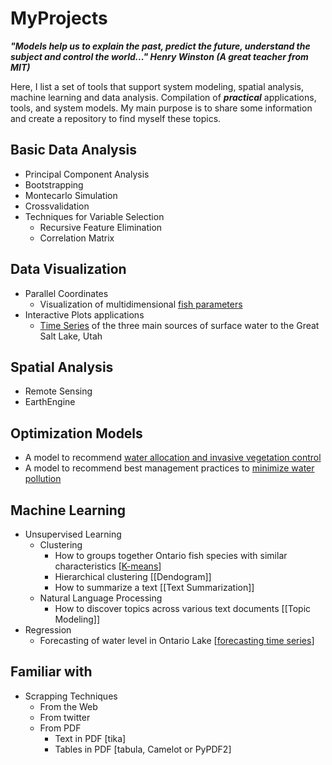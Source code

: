 # MyProjects

<i><b>"Models help us to explain the past, predict the future, understand the subject and control the world..." Henry Winston (A great teacher from MIT)</b></i>

Here, I list a set of tools that support system modeling, spatial analysis, machine learning and data analysis. Compilation of <i><b>practical</b></i> applications, tools, and system models. My main purpose is to share some information and create a repository to find myself these topics. 

[water allocation and invasive vegetation control]: https://github.com/alminagorta/Systems-model-in-Wetlands-to-Allocate-water-and-Manage-Plant-Spread

[minimize water pollution]: https://github.com/alminagorta/SimpleOptimizationModel

[fish parameters]: http://oalminagorta.byethost7.com/Fish_parameters/?i=2
[Time Series]: http://oalminagorta.byethost7.com/TSeries_GSL.html 
[K-means]: https://github.com/alminagorta/MachineLearning/tree/master/Clustering
[forecasting time series]: https://github.com/alminagorta/MachineLearning


## Basic Data Analysis
* Principal Component Analysis
* Bootstrapping
* Montecarlo Simulation
* Crossvalidation
* Techniques for Variable Selection
  * Recursive Feature Elimination
  * Correlation Matrix
## Data Visualization
* Parallel Coordinates
  * Visualization of multidimensional [fish parameters] 
* Interactive Plots applications
  * [Time Series] of the three main sources of surface water to the Great Salt Lake, Utah 
## Spatial Analysis
* Remote Sensing
* EarthEngine
## Optimization Models
* A model to recommend [water allocation and invasive vegetation control]
* A model to recommend best management practices to [minimize water pollution]
## Machine Learning
* Unsupervised Learning
  * Clustering
    * How to groups together Ontario fish species with similar characteristics [[K-means]]
    * Hierarchical clustering [[Dendogram]]
    * How to summarize a text [[Text Summarization]]
  * Natural Language Processing
    * How to discover topics across various text documents [[Topic Modeling]]
* Regression
  * Forecasting of water level in Ontario Lake [[forecasting time series]]
## Familiar with
* Scrapping Techniques
  * From the Web
  * From twitter  
  * From PDF 
    * Text in PDF [tika]
    * Tables in PDF [tabula, Camelot or PyPDF2]

